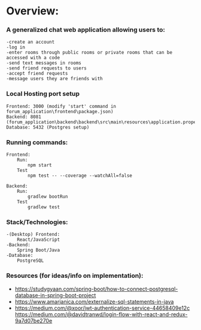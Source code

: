 # Overview:

### A generalized chat web application allowing users to:  

	-create an account
	-log in
	-enter rooms through public rooms or private rooms that can be accessed with a code
	-send text messages in rooms
	-send friend requests to users
	-accept friend requests
	-message users they are friends with

### Local Hosting port setup
	Frontend: 3000 (modify 'start' command in forum_application\frontend\package.json)
	Backend: 8081 (forum_application\backend\backend\src\main\resources\application.properties)
	Database: 5432 (Postgres setup)

### Running commands:

	Frontend:
		Run:
			npm start 
		Test
			npm test -- --coverage --watchAll=false
			
	Backend:
		Run:
			gradlew bootRun
		Test
			gradlew test 

### Stack/Technologies:

	-(Desktop) Frontend:
		React/JavaScript
	-Backend:
		Spring Boot/Java
	-Database:
		PostgreSQL
	
	
### Resources (for ideas/info on implementation):
- https://studygyaan.com/spring-boot/how-to-connect-postgresql-database-in-spring-boot-project
- https://www.amarjanica.com/externalize-sql-statements-in-java
- https://medium.com/@xoor/jwt-authentication-service-44658409e12c
https://medium.com/@davidtranwd/login-flow-with-react-and-redux-9a7d07be270e